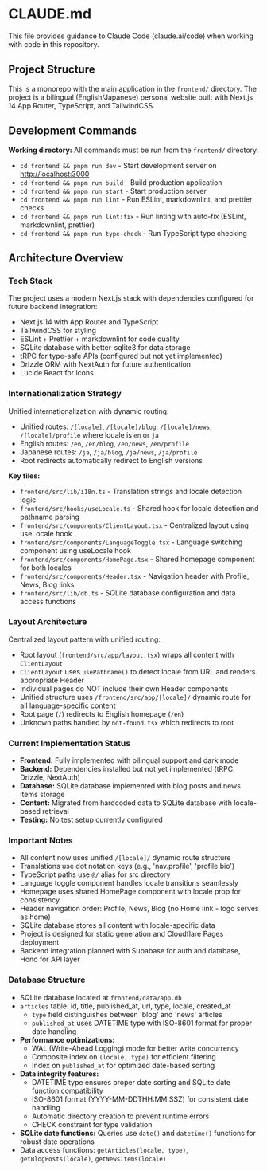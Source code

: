# CLAUDE.md

This file provides guidance to Claude Code (claude.ai/code) when working with code in this repository.

## Project Structure

This is a monorepo with the main application in the `frontend/` directory. The project is a bilingual (English/Japanese) personal website built with Next.js 14 App Router, TypeScript, and TailwindCSS.

## Development Commands

**Working directory:** All commands must be run from the `frontend/` directory.

- `cd frontend && pnpm run dev` - Start development server on <http://localhost:3000>
- `cd frontend && pnpm run build` - Build production application
- `cd frontend && pnpm run start` - Start production server
- `cd frontend && pnpm run lint` - Run ESLint, markdownlint, and prettier checks
- `cd frontend && pnpm run lint:fix` - Run linting with auto-fix (ESLint, markdownlint, prettier)
- `cd frontend && pnpm run type-check` - Run TypeScript type checking

## Architecture Overview

### Tech Stack

The project uses a modern Next.js stack with dependencies configured for future backend integration:

- Next.js 14 with App Router and TypeScript
- TailwindCSS for styling
- ESLint + Prettier + markdownlint for code quality
- SQLite database with better-sqlite3 for data storage
- tRPC for type-safe APIs (configured but not yet implemented)
- Drizzle ORM with NextAuth for future authentication
- Lucide React for icons

### Internationalization Strategy

Unified internationalization with dynamic routing:

- Unified routes: `/[locale]`, `/[locale]/blog`, `/[locale]/news`, `/[locale]/profile` where locale is `en` or `ja`
- English routes: `/en`, `/en/blog`, `/en/news`, `/en/profile`
- Japanese routes: `/ja`, `/ja/blog`, `/ja/news`, `/ja/profile`
- Root redirects automatically redirect to English versions

**Key files:**

- `frontend/src/lib/i18n.ts` - Translation strings and locale detection logic
- `frontend/src/hooks/useLocale.ts` - Shared hook for locale detection and pathname parsing
- `frontend/src/components/ClientLayout.tsx` - Centralized layout using useLocale hook
- `frontend/src/components/LanguageToggle.tsx` - Language switching component using useLocale hook
- `frontend/src/components/HomePage.tsx` - Shared homepage component for both locales
- `frontend/src/components/Header.tsx` - Navigation header with Profile, News, Blog links
- `frontend/src/lib/db.ts` - SQLite database configuration and data access functions

### Layout Architecture

Centralized layout pattern with unified routing:

- Root layout (`frontend/src/app/layout.tsx`) wraps all content with `ClientLayout`
- `ClientLayout` uses `usePathname()` to detect locale from URL and renders appropriate Header
- Individual pages do NOT include their own Header components
- Unified structure uses `/frontend/src/app/[locale]/` dynamic route for all language-specific content
- Root page (`/`) redirects to English homepage (`/en`)
- Unknown paths handled by `not-found.tsx` which redirects to root

### Current Implementation Status

- **Frontend:** Fully implemented with bilingual support and dark mode
- **Backend:** Dependencies installed but not yet implemented (tRPC, Drizzle, NextAuth)
- **Database:** SQLite database implemented with blog posts and news items storage
- **Content:** Migrated from hardcoded data to SQLite database with locale-based retrieval
- **Testing:** No test setup currently configured

### Important Notes

- All content now uses unified `/[locale]/` dynamic route structure
- Translations use dot notation keys (e.g., 'nav.profile', 'profile.bio')
- TypeScript paths use `@/` alias for src directory
- Language toggle component handles locale transitions seamlessly
- Homepage uses shared HomePage component with locale prop for consistency
- Header navigation order: Profile, News, Blog (no Home link - logo serves as home)
- SQLite database stores all content with locale-specific data
- Project is designed for static generation and Cloudflare Pages deployment
- Backend integration planned with Supabase for auth and database, Hono for API layer

### Database Structure

- SQLite database located at `frontend/data/app.db`
- `articles` table: id, title, published_at, url, type, locale, created_at
  - `type` field distinguishes between 'blog' and 'news' articles
  - `published_at` uses DATETIME type with ISO-8601 format for proper date handling
- **Performance optimizations:**
  - WAL (Write-Ahead Logging) mode for better write concurrency
  - Composite index on `(locale, type)` for efficient filtering
  - Index on `published_at` for optimized date-based sorting
- **Data integrity features:**
  - DATETIME type ensures proper date sorting and SQLite date function compatibility
  - ISO-8601 format (YYYY-MM-DDTHH:MM:SSZ) for consistent date handling
  - Automatic directory creation to prevent runtime errors
  - CHECK constraint for type validation
- **SQLite date functions:** Queries use `date()` and `datetime()` functions for robust date operations
- Data access functions: `getArticles(locale, type)`, `getBlogPosts(locale)`, `getNewsItems(locale)`
